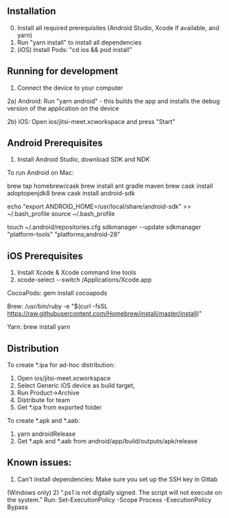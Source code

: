 ## Installation
0) Install all required prerequisites (Android Studio, Xcode if available, and yarn)
1) Run "yarn install" to install all dependencies
2) (iOS) Install Pods: "cd ios && pod install"

## Running for development
1) Connect the device to your computer

2a) Android: Run "yarn android" - this builds the app and installs the debug version of the application on the device

2b) iOS: Open ios/jitsi-meet.xcworkspace  and press "Start"

## Android Prerequisites

1) Install Android Studio, download SDK and NDK

To run Android on Mac:

brew tap homebrew/cask
brew install ant gradle maven
brew cask install adoptopenjdk8
brew cask install android-sdk

echo "export ANDROID_HOME=/usr/local/share/android-sdk" >> ~/.bash_profile
source ~/.bash_profile

touch ~/.android/repositories.cfg
sdkmanager --update
sdkmanager "platform-tools" "platforms;android-28"

##  iOS Prerequisites

1) Install Xcode & Xcode command line tools
2) xcode-select --switch /Applications/Xcode.app

CocoaPods:
gem install cocoapods

Brew:
/usr/bin/ruby -e "$(curl -fsSL https://raw.githubusercontent.com/Homebrew/install/master/install)"

Yarn:
brew install yarn

## Distribution
To create *.ipa for ad-hoc distribution:
1) Open ios/jitsi-meet.xcworkspace
2) Select Generic iOS device as build target,
3) Run Product->Archive
4) Distribute for team
5) Get *.ipa from exported folder

To create *.apk and *.aab:
1) yarn androidRelease
3) Get *.apk and *.aab from android/app/build/outputs/apk/release


## Known issues:

1) Can't install dependencies:
Make sure you set up the SSH key in Gitlab

(Windows only) 2) “.ps1 is not digitally signed. The script will not execute on the system.”
Run:
Set-ExecutionPolicy -Scope Process -ExecutionPolicy Bypass
